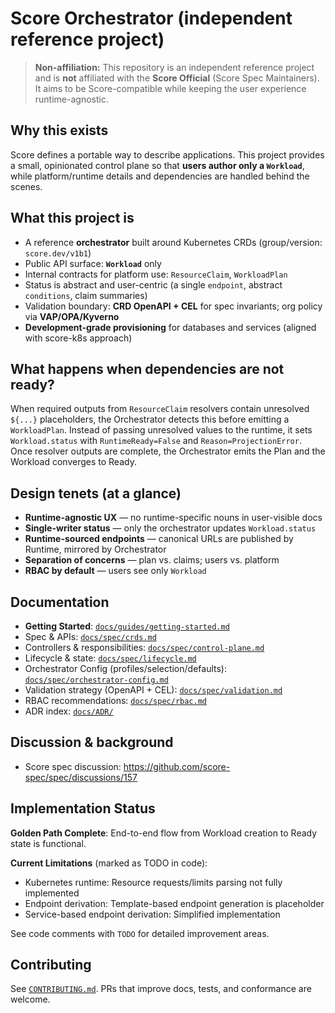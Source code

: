 # Score Orchestrator (independent reference project)

> **Non-affiliation:** This repository is an independent reference project and is **not** affiliated with the **Score Official** (Score Spec Maintainers). It aims to be Score-compatible while keeping the user experience runtime-agnostic.

## Why this exists
Score defines a portable way to describe applications. This project provides a small, opinionated control plane so that **users author only a `Workload`**, while platform/runtime details and dependencies are handled behind the scenes.

## What this project is
- A reference **orchestrator** built around Kubernetes CRDs (group/version: `score.dev/v1b1`)
- Public API surface: **`Workload`** only
- Internal contracts for platform use: `ResourceClaim`, `WorkloadPlan`
- Status is abstract and user-centric (a single `endpoint`, abstract `conditions`, claim summaries)
- Validation boundary: **CRD OpenAPI + CEL** for spec invariants; org policy via **VAP/OPA/Kyverno**
- **Development-grade provisioning** for databases and services (aligned with score-k8s approach)

## What happens when dependencies are not ready?
When required outputs from `ResourceClaim` resolvers contain unresolved `${...}` placeholders, the Orchestrator detects this before emitting a `WorkloadPlan`. Instead of passing unresolved values to the runtime, it sets `Workload.status` with `RuntimeReady=False` and `Reason=ProjectionError`. Once resolver outputs are complete, the Orchestrator emits the Plan and the Workload converges to Ready.

## Design tenets (at a glance)
- **Runtime-agnostic UX** — no runtime-specific nouns in user-visible docs
- **Single-writer status** — only the orchestrator updates `Workload.status`
- **Runtime-sourced endpoints** — canonical URLs are published by Runtime, mirrored by Orchestrator
- **Separation of concerns** — plan vs. claims; users vs. platform
- **RBAC by default** — users see only `Workload`

## Documentation
- **Getting Started**: [`docs/guides/getting-started.md`](docs/guides/getting-started.md)
- Spec & APIs: [`docs/spec/crds.md`](docs/spec/crds.md)
- Controllers & responsibilities: [`docs/spec/control-plane.md`](docs/spec/control-plane.md)
- Lifecycle & state: [`docs/spec/lifecycle.md`](docs/spec/lifecycle.md)
- Orchestrator Config (profiles/selection/defaults): [`docs/spec/orchestrator-config.md`](docs/spec/orchestrator-config.md)
- Validation strategy (OpenAPI + CEL): [`docs/spec/validation.md`](docs/spec/validation.md)
- RBAC recommendations: [`docs/spec/rbac.md`](docs/spec/rbac.md)
- ADR index: [`docs/ADR/`](docs/ADR/)

## Discussion & background
- Score spec discussion: https://github.com/score-spec/spec/discussions/157

## Implementation Status

**Golden Path Complete**: End-to-end flow from Workload creation to Ready state is functional.

**Current Limitations** (marked as TODO in code):
- Kubernetes runtime: Resource requests/limits parsing not fully implemented
- Endpoint derivation: Template-based endpoint generation is placeholder
- Service-based endpoint derivation: Simplified implementation

See code comments with `TODO` for detailed improvement areas.

## Contributing
See [`CONTRIBUTING.md`](CONTRIBUTING.md). PRs that improve docs, tests, and conformance are welcome.